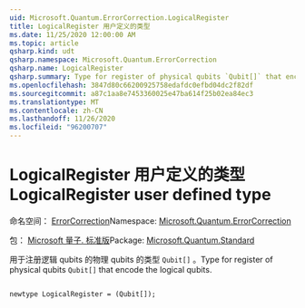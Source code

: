 ```yaml
---
uid: Microsoft.Quantum.ErrorCorrection.LogicalRegister
title: LogicalRegister 用户定义的类型
ms.date: 11/25/2020 12:00:00 AM
ms.topic: article
qsharp.kind: udt
qsharp.namespace: Microsoft.Quantum.ErrorCorrection
qsharp.name: LogicalRegister
qsharp.summary: Type for register of physical qubits `Qubit[]` that encode the logical qubits.
ms.openlocfilehash: 3847d80c66200925758edafdc0efbd04dc2f82df
ms.sourcegitcommit: a87c1aa8e7453360025e47ba614f25b02ea84ec3
ms.translationtype: MT
ms.contentlocale: zh-CN
ms.lasthandoff: 11/26/2020
ms.locfileid: "96200707"
---
```

# <a name="logicalregister-user-defined-type"></a><span data-ttu-id="cdba3-102">LogicalRegister 用户定义的类型</span><span class="sxs-lookup"><span data-stu-id="cdba3-102">LogicalRegister user defined type</span></span>

<span data-ttu-id="cdba3-103">命名空间： [ErrorCorrection](xref:Microsoft.Quantum.ErrorCorrection)</span><span class="sxs-lookup"><span data-stu-id="cdba3-103">Namespace: [Microsoft.Quantum.ErrorCorrection](xref:Microsoft.Quantum.ErrorCorrection)</span></span>

<span data-ttu-id="cdba3-104">包： [Microsoft 量子. 标准版](https://nuget.org/packages/Microsoft.Quantum.Standard)</span><span class="sxs-lookup"><span data-stu-id="cdba3-104">Package: [Microsoft.Quantum.Standard](https://nuget.org/packages/Microsoft.Quantum.Standard)</span></span>


<span data-ttu-id="cdba3-105">用于注册逻辑 qubits 的物理 qubits 的类型 `Qubit[]` 。</span><span class="sxs-lookup"><span data-stu-id="cdba3-105">Type for register of physical qubits `Qubit[]` that encode the logical qubits.</span></span>

```qsharp

newtype LogicalRegister = (Qubit[]);
```

